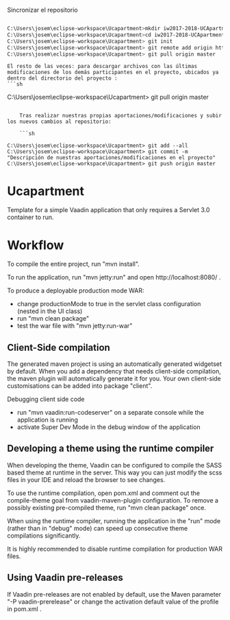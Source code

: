 
Sincronizar el repositorio

```sh

C:\Users\josem\eclipse-workspace\Ucapartment>mkdir iw2017-2018-UCApartment
C:\Users\josem\eclipse-workspace\Ucapartment>cd iw2017-2018-UCApartment
C:\Users\josem\eclipse-workspace\Ucapartment> git init
C:\Users\josem\eclipse-workspace\Ucapartment> git remote add origin https://github.com/chemari31/iw2017-2018-UCApartment.git
C:\Users\josem\eclipse-workspace\Ucapartment> git pull origin master
```

    El resto de las veces: para descargar archivos con las últimas modificaciones de los demás participantes en el proyecto, ubicados ya dentro del directorio del proyecto :
    ```sh

C:\Users\josem\eclipse-workspace\Ucapartment> git pull origin master
```

    Tras realizar nuestras propias aportaciones/modificaciones y subir los nuevos cambios al repositorio:
    
    ```sh

C:\Users\josem\eclipse-workspace\Ucapartment> git add --all
C:\Users\josem\eclipse-workspace\Ucapartment> git commit -m "Descripción de nuestras aportaciones/modificaciones en el proyecto"
C:\Users\josem\eclipse-workspace\Ucapartment> git push origin master
```





























Ucapartment
==============

Template for a simple Vaadin application that only requires a Servlet 3.0 container to run.


Workflow
========

To compile the entire project, run "mvn install".

To run the application, run "mvn jetty:run" and open http://localhost:8080/ .

To produce a deployable production mode WAR:
- change productionMode to true in the servlet class configuration (nested in the UI class)
- run "mvn clean package"
- test the war file with "mvn jetty:run-war"

Client-Side compilation
-------------------------

The generated maven project is using an automatically generated widgetset by default. 
When you add a dependency that needs client-side compilation, the maven plugin will 
automatically generate it for you. Your own client-side customisations can be added into
package "client".

Debugging client side code
  - run "mvn vaadin:run-codeserver" on a separate console while the application is running
  - activate Super Dev Mode in the debug window of the application

Developing a theme using the runtime compiler
-------------------------

When developing the theme, Vaadin can be configured to compile the SASS based
theme at runtime in the server. This way you can just modify the scss files in
your IDE and reload the browser to see changes.

To use the runtime compilation, open pom.xml and comment out the compile-theme 
goal from vaadin-maven-plugin configuration. To remove a possibly existing 
pre-compiled theme, run "mvn clean package" once.

When using the runtime compiler, running the application in the "run" mode 
(rather than in "debug" mode) can speed up consecutive theme compilations
significantly.

It is highly recommended to disable runtime compilation for production WAR files.

Using Vaadin pre-releases
-------------------------

If Vaadin pre-releases are not enabled by default, use the Maven parameter
"-P vaadin-prerelease" or change the activation default value of the profile in pom.xml .
